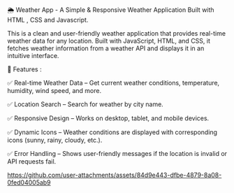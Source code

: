 
🌦️ Weather App - A Simple & Responsive Weather Application Built with HTML , CSS and Javascript.

This is a clean and user-friendly weather application that provides real-time weather data for any location. Built with JavaScript, HTML, and CSS, it fetches weather information from a weather API and displays it in an intuitive interface.

🌟 Features :

✅ Real-time Weather Data – Get current weather conditions, temperature, humidity, wind speed, and more.

✅ Location Search – Search for weather by city name.

✅ Responsive Design – Works on desktop, tablet, and mobile devices.

✅ Dynamic Icons – Weather conditions are displayed with corresponding icons (sunny, rainy, cloudy, etc.).

✅ Error Handling – Shows user-friendly messages if the location is invalid or API requests fail.

https://github.com/user-attachments/assets/84d9e443-dfbe-4879-8a08-0fed04005ab9
